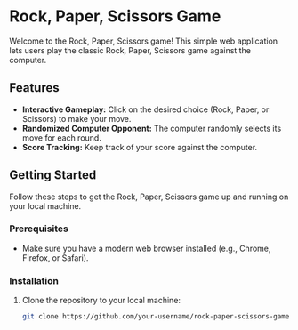 # Rock, Paper, Scissors Game

Welcome to the Rock, Paper, Scissors game! This simple web application lets users play the classic Rock, Paper, Scissors game against the computer.

## Features

- **Interactive Gameplay:** Click on the desired choice (Rock, Paper, or Scissors) to make your move.
- **Randomized Computer Opponent:** The computer randomly selects its move for each round.
- **Score Tracking:** Keep track of your score against the computer.

## Getting Started

Follow these steps to get the Rock, Paper, Scissors game up and running on your local machine.

### Prerequisites

- Make sure you have a modern web browser installed (e.g., Chrome, Firefox, or Safari).

### Installation

1. Clone the repository to your local machine:

   ```bash
   git clone https://github.com/your-username/rock-paper-scissors-game.git
